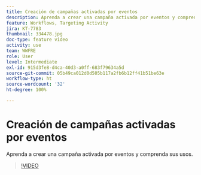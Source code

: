 ```yaml
---
title: Creación de campañas activadas por eventos
description: Aprenda a crear una campaña activada por eventos y comprenda sus usos.
feature: Workflows, Targeting Activity
jira: KT-7783
thumbnail: 334478.jpg
doc-type: feature video
activity: use
team: WWFRE
role: User
level: Intermediate
exl-id: 915d3fe8-d4ca-40d3-a0ff-683f79634a5d
source-git-commit: 05b49ca012d0d505b117a2fb6b12ff41b51be63e
workflow-type: ht
source-wordcount: '32'
ht-degree: 100%

---
```


# Creación de campañas activadas por eventos

Aprenda a crear una campaña activada por eventos y comprenda sus usos.

>[!VIDEO](https://video.tv.adobe.com/v/334478?quality=12&learn=on)
